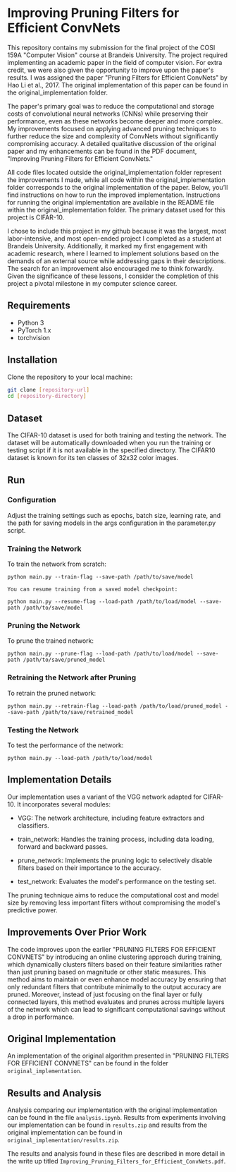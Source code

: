 # Improving Pruning Filters for Efficient ConvNets

This repository contains my submission for the final project of the COSI 159A "Computer Vision" course at Brandeis University. The project required implementing an academic paper in the field of computer vision. For extra credit, we were also given the opportunity to improve upon the paper's results. I was assigned the paper "Pruning Filters for Efficient ConvNets" by Hao Li et al., 2017. The original implementation of this paper can be found in the original_implementation folder.

The paper's primary goal was to reduce the computational and storage costs of convolutional neural networks (CNNs) while preserving their performance, even as these networks become deeper and more complex. My improvements focused on applying advanced pruning techniques to further reduce the size and complexity of ConvNets without significantly compromising accuracy. A detailed qualitative discussion of the original paper and my enhancements can be found in the PDF document, "Improving Pruning Filters for Efficient ConvNets."

All code files located outside the original_implementation folder represent the improvements I made, while all code within the original_implementation folder corresponds to the original implementation of the paper. Below, you’ll find instructions on how to run the improved implementation. Instructions for running the original implementation are available in the README file within the original_implementation folder. The primary dataset used for this project is CIFAR-10.

I chose to include this project in my github because it was the largest, most labor-intensive, and most open-ended project I completed as a student at Brandeis University. Additionally, it marked my first engagement with academic research, where I learned to implement solutions based on the demands of an external source while addressing gaps in their descriptions. The search for an improvement also encouraged me to think forwardly. Given the significance of these lessons, I consider the completion of this project a pivotal milestone in my computer science career.




## Requirements

- Python 3
- PyTorch 1.x
- torchvision

## Installation

Clone the repository to your local machine:

```bash
git clone [repository-url]
cd [repository-directory]
```

## Dataset

The CIFAR-10 dataset is used for both training and testing the network. The dataset will be automatically downloaded when you run the training or testing script if it is not available in the specified directory. The CIFAR10 dataset is known for its ten classes of 32x32 color images.


## Run

### Configuration

Adjust the training settings such as epochs, batch size, learning rate, and the path for saving models in the args configuration in the parameter.py script.

### Training the Network

To train the network from scratch:

```
python main.py --train-flag --save-path /path/to/save/model
```

```
You can resume training from a saved model checkpoint:
```

```
python main.py --resume-flag --load-path /path/to/load/model --save-path /path/to/save/model
```

### Pruning the Network

To prune the trained network:

```
python main.py --prune-flag --load-path /path/to/load/model --save-path /path/to/save/pruned_model
```

### Retraining the Network after Pruning

To retrain the pruned network:

```
python main.py --retrain-flag --load-path /path/to/load/pruned_model --save-path /path/to/save/retrained_model
```

### Testing the Network

To test the performance of the network:

```
python main.py --load-path /path/to/load/model
```

## Implementation Details

Our implementation uses a variant of the VGG network adapted for CIFAR-10. It incorporates several modules:

- VGG: The network architecture, including feature extractors and classifiers.

- train_network: Handles the training process, including data loading, forward and backward passes.

- prune_network: Implements the pruning logic to selectively disable filters based on their importance to the accuracy.

- test_network: Evaluates the model's performance on the testing set.

The pruning technique aims to reduce the computational cost and model size by removing less important filters without compromising the model's predictive power.


## Improvements Over Prior Work
The code improves upon the earlier "PRUNING FILTERS FOR EFFICIENT CONVNETS" by introducing an online clustering approach during training, which dynamically clusters 
filters based on their feature similarities rather than just pruning based on magnitude or other static measures. This method aims to maintain or even enhance model 
accuracy by ensuring that only redundant filters that contribute minimally to the output accuracy are pruned. Moreover, instead of just focusing on the final layer or
fully connected layers, this method evaluates and prunes across multiple layers of the network which can lead to significant computational savings without a drop in performance.

## Original Implementation
An implementation of the original algorithm presented in "PRUNING FILTERS FOR EFFICIENT CONVNETS" can be found in the folder `original_implementation`.

## Results and Analysis
Analysis comparing our implementation with the original implementation can be found in the file `analysis.ipynb`. Results from experiments involving our implementation can be found in `results.zip` and results from the original implementation can be found in `original_implementation/results.zip`.

The results and analysis found in these files are described in more detail in the write up titled `Improving_Pruning_Filters_for_Efficient_ConvNets.pdf`.
